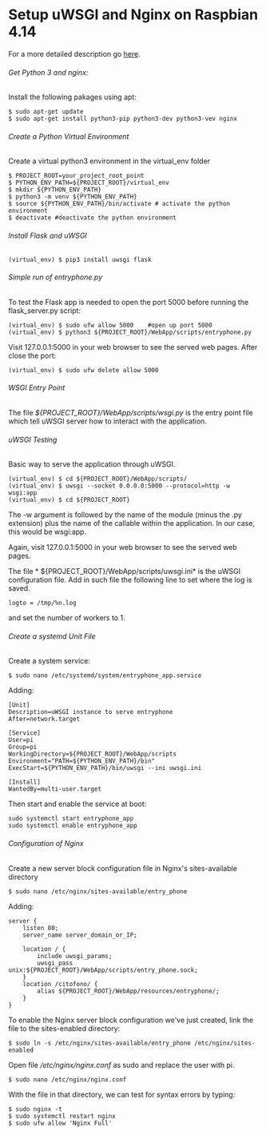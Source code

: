 # Setup uWSGI and Nginx on Raspbian 4.14

For a more detailed description go [here](https://www.digitalocean.com/community/tutorials/how-to-serve-flask-applications-with-uwsgi-and-nginx-on-ubuntu-16-04).

###### Get Python 3 and nginx:
Install the following pakages using apt:
```console
$ sudo apt-get update
$ sudo apt-get install python3-pip python3-dev python3-vev nginx
```

###### Create a Python Virtual Environment
Create a virtual python3 environment in the virtual_env folder
```console
$ PROJECT_ROOT=your_project_root_point
$ PYTHON_ENV_PATH=${PROJECT_ROOT}/virtual_env
$ mkdir ${PYTHON_ENV_PATH}
$ python3 -m venv ${PYTHON_ENV_PATH}
$ source ${PYTHON_ENV_PATH}/bin/activate # activate the python environment
$ deactivate #deactivate the python environment
```

###### Install Flask and uWSGI
```console
(virtual_env) $ pip3 install uwsgi flask
```

###### Simple run of entryphone.py
To test the Flask app is needed to open the port 5000 before running the flask_server.py script:
```console
(virtual_env) $ sudo ufw allow 5000    #open up port 5000
(virtual_env) $ python3 ${PROJECT_ROOT}/WebApp/scripts/entryphone.py
```
Visit 127.0.0.1:5000 in your web browser to see the served web pages.
After close the port:
```console
(virtual_env) $ sudo ufw delete allow 5000
```

###### WSGI Entry Point
The file *${PROJECT_ROOT}/WebApp/scripts/wsgi.py* is the entry point file which tell uWSGI server how to interact with the application.

###### uWSGI Testing
Basic way to serve the application through uWSGI.
```console
(virtual_env) $ cd ${PROJECT_ROOT}/WebApp/scripts/
(virtual_env) $ uwsgi --socket 0.0.0.0:5000 --protocol=http -w wsgi:app
(virtual_env) $ cd ${PROJECT_ROOT}
```
The -w argument is followed by the name of the module (minus the .py extension) plus the name of the callable within the application. In our case, this would be wsgi:app.

Again, visit 127.0.0.1:5000 in your web browser to see the served web pages.

The file * ${PROJECT_ROOT}/WebApp/scripts/uwsgi.ini*  is the uWSGI configuration file.
Add in such file the following line to set where the log is saved.
```
logto = /tmp/%n.log
```
and set the number of workers to 1.

###### Create a systemd Unit File
Create a system service:
```console
$ sudo nano /etc/systemd/system/entryphone_app.service
```
Adding:
```
[Unit]
Description=uWSGI instance to serve entryphone
After=network.target

[Service]
User=pi
Group=pi
WorkingDirectory=${PROJECT_ROOT}/WebApp/scripts
Environment="PATH=${PYTHON_ENV_PATH}/bin"
ExecStart=${PYTHON_ENV_PATH}/bin/uwsgi --ini uwsgi.ini

[Install]
WantedBy=multi-user.target
```

Then start and enable the service at boot:
```console
sudo systemctl start entryphone_app
sudo systemctl enable entryphone_app
```


###### Configuration of Nginx
Create a new server block configuration file in Nginx's sites-available directory
```console
$ sudo nano /etc/nginx/sites-available/entry_phone
```
Adding:
```
server {
    listen 80;
    server_name server_domain_or_IP;

    location / {
        include uwsgi_params;
        uwsgi_pass unix:${PROJECT_ROOT}/WebApp/scripts/entry_phone.sock;
    }
    location /citofono/ {
        alias ${PROJECT_ROOT}/WebApp/resources/entryphone/;
    }
}
```
To enable the Nginx server block configuration we've just created, link the file to the sites-enabled directory:
```console
$ sudo ln -s /etc/nginx/sites-available/entry_phone /etc/nginx/sites-enabled
```

Open file */etc/nginx/nginx.conf* as sudo and replace the user with pi.
```
$ sudo nano /etc/nginx/nginx.conf
```

With the file in that directory, we can test for syntax errors by typing:
```console
$ sudo nginx -t
$ sudo systemctl restart nginx
$ sudo ufw allow 'Nginx Full'
```

